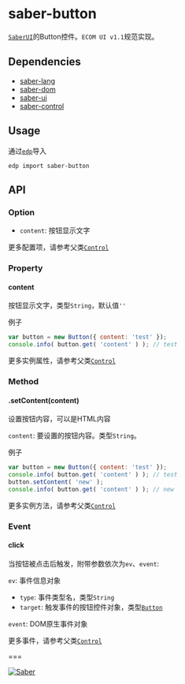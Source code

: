 # saber-button

[`SaberUI`](https://github.com/ecomfe/saber-ui)的Button控件。`ECOM UI v1.1`规范实现。


## Dependencies

+ [saber-lang](https://github.com/ecomfe/saber-lang)
+ [saber-dom](https://github.com/ecomfe/saber-dom)
+ [saber-ui](https://github.com/ecomfe/saber-ui)
+ [saber-control](https://github.com/ecomfe/saber-control)


## Usage

通过[`edp`](https://github.com/ecomfe/edp)导入

	edp import saber-button

## API

### Option

+ `content`: 按钮显示文字

更多配置项，请参考父类[`Control`](https://github.com/ecomfe/saber-control/blob/master/doc/api-control.md#option)


### Property

#### content

按钮显示文字，类型`String`，默认值`''`

例子

```javascript
var button = new Button({ content: 'test' });
console.info( button.get( 'content' ) ); // test
```

更多实例属性，请参考父类[`Control`](https://github.com/ecomfe/saber-control/blob/master/doc/api-control.md#property)


### Method

#### .setContent(content)

设置按钮内容，可以是HTML内容

`content`: 要设置的按钮内容。类型`String`。

例子

```javascript
var button = new Button({ content: 'test' });
console.info( button.get( 'content' ) ); // test
button.setContent( 'new' );
console.info( button.get( 'content' ) ); // new
```
更多实例方法，请参考父类[`Control`](https://github.com/ecomfe/saber-control/blob/master/doc/api-control.md#method)


### Event

#### click

当按钮被点击后触发，附带参数依次为`ev`、`event`:

`ev`: 事件信息对象

+ `type`: 事件类型名，类型`String`
+ `target`: 触发事件的按钮控件对象，类型[`Button`](https://github.com/ecomfe/saber-button)

`event`: DOM原生事件对象


更多事件，请参考父类[`Control`](https://github.com/ecomfe/saber-control/blob/master/doc/api-control.md#event)



===

[![Saber](https://f.cloud.github.com/assets/157338/1485433/aeb5c72a-4714-11e3-87ae-7ef8ae66e605.png)](http://ecomfe.github.io/saber/)